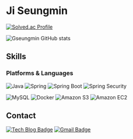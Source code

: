 # Ji Seungmin
[![Solved.ac Profile](http://mazassumnida.wtf/api/v2/generate_badge?boj=eheh02)](https://solved.ac/eheh02/)

![Gseungmin GitHub stats](https://github-readme-stats.vercel.app/api?username=Gseungmin&show_icons=true&theme=radical)
## Skills
### Platforms & Languages
![Java](https://img.shields.io/badge/Java-007396.svg?&style=for-the-badge&logo=Java&logoColor=white)
![Spring](https://img.shields.io/badge/Spring-6DB33F.svg?&style=for-the-badge&logo=Spring&logoColor=white)
![Spring Boot](https://img.shields.io/badge/Spring%20Boot-6DB33F.svg?&style=for-the-badge&logo=Spring%20Boot&logoColor=white)
![Spring Security](https://img.shields.io/badge/Spring%20Security-6DB33F.svg?&style=for-the-badge&logo=Spring%20Security&logoColor=white)

![MySQL](https://img.shields.io/badge/MySQL-4479A1.svg?&style=for-the-badge&logo=MySQL&logoColor=white)
![Docker](https://img.shields.io/badge/Docker-2496ED.svg?&style=for-the-badge&logo=Docker&logoColor=white)
![Amazon S3](https://img.shields.io/badge/Amazon%20S3-569A31.svg?&style=for-the-badge&logo=Amazon%20S3&logoColor=white)
![Amazon EC2](https://img.shields.io/badge/Amazon%20EC2-FF9900.svg?&style=for-the-badge&logo=Amazon%20EC2&logoColor=white)

## Contact
[![Tech Blog Badge](http://img.shields.io/badge/Velog-20C997?style=flat-square&logo=Velog=https://velog.io/@jism0211/)](https://velog.io/@jism0211/)
[![Gmail Badge](https://img.shields.io/badge/Gmail-d14836?style=flat-square&logo=Gmail&logoColor=white&link=mailto:cswcsm02@gmail.com)](mailto:cswcsm02@gmail.com)
